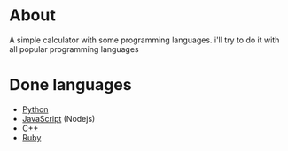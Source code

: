 # About
A simple calculator with some programming languages. i'll try to do it with all popular programming languages

# Done languages

* [Python](https://github.com/mohamedabbasos/calc-with/tree/master/python)
* [JavaScript](https://github.com/mohamedabbasos/calc-with/tree/master/javascript) (Nodejs)
* [C++](https://github.com/mohamedabbasos/calc-with/tree/master/c++)
* [Ruby](https://github.com/mohamedabbasos/calc-with/tree/master/ruby)
